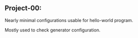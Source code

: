 ## Project-00:

Nearly minimal configurations usable for hello-world program.

Mostly used to check generator configuration.

